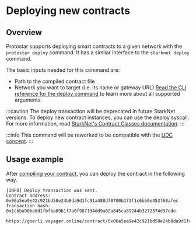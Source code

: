 # Deploying new contracts

## Overview
Protostar supports deploying smart contracts to a given network with the `protostar deploy` command. 
It has a similar interface to the `starknet deploy` command. 

The basic inputs needed for this command are:
- Path to the compiled contract file
- Network you want to target (i.e. its name or gateway URL)
[Read the CLI reference for the deploy command](../../cli-reference.md#deploy) to learn more about all supported arguments.

:::caution
The deploy transaction will be deprecated in future StarkNet versions. 
To deploy new contract instances, you can use the deploy syscall. 
For more information, read [StarkNet's Contract Classes documentation](https://docs.starknet.io/docs/Contracts/contract-classes).
:::

:::info
This command will be reworked to be compatible with the [UDC concept](https://community.starknet.io/t/universal-deployer-contract-proposal/1864). 
:::

## Usage example
After [compiling your contract](../compiling), you can deploy the contract in the following way.

```console title="protostar deploy ./build/main.json --network testnet"
[INFO] Deploy transaction was sent.
Contract address: 0x06a5ea9e42c921bd58e24b8da9d1fc91a488df0700b173f1c6bb0e453f68afec
Transaction hash: 0x1cbba90ba0d1fbfba09b1f7a0f987134dd9a02a845ca89244b3272374d37ede

https://goerli.voyager.online/contract/0x06a5ea9e42c921bd58e24b8da9d1fc91a488df0700b173f1c6bb0e453f68afec
```
